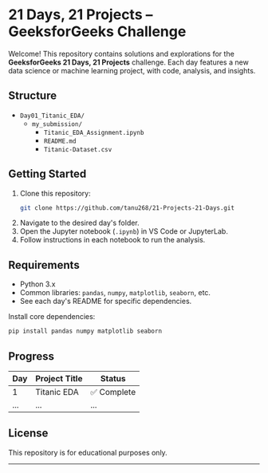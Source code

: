 # 21 Days, 21 Projects – GeeksforGeeks Challenge

Welcome! This repository contains solutions and explorations for the **GeeksforGeeks 21 Days, 21 Projects** challenge. Each day features a new data science or machine learning project, with code, analysis, and insights.

## Structure

  - `Day01_Titanic_EDA/`
    - `my_submission/`
      - `Titanic_EDA_Assignment.ipynb`
      - `README.md`
      - `Titanic-Dataset.csv`
  

## Getting Started

1. Clone this repository:
    ```sh
    git clone https://github.com/tanu268/21-Projects-21-Days.git
    ```
2. Navigate to the desired day's folder.
3. Open the Jupyter notebook (`.ipynb`) in VS Code or JupyterLab.
4. Follow instructions in each notebook to run the analysis.

## Requirements

- Python 3.x
- Common libraries: `pandas`, `numpy`, `matplotlib`, `seaborn`, etc.
- See each day's README for specific dependencies.

Install core dependencies:
```sh
pip install pandas numpy matplotlib seaborn
```

## Progress

| Day | Project Title         | Status      |
|-----|----------------------|-------------|
| 1   | Titanic EDA          | ✅ Complete |
| ... | ...                  | ...         |

## License

This repository is for educational purposes only.

---

